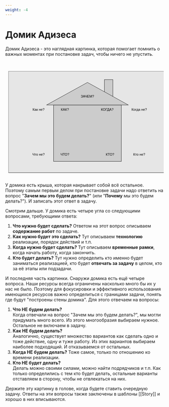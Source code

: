 ```yaml
---
weight: -4
---
```

# Домик Адизеса

Домик Адизеса - это наглядная картинка, которая помогает помнить о важных моментах при постановке задач, чтобы ничего не упустить.

<pre> 
    <svg xmlns="http://www.w3.org/2000/svg" viewBox="0 0 842 542"  style="max-width: 842px; width: 100%; height: auto; display: block; padding: 0 10px;">
	  <rect x="0" y="0" width="840" height="540" fill="#e6e6e6" stroke="#000" stroke-width="1.5"/>
	  
	  <rect x="510" y="45" width="45" height="90" fill="#cccccc" stroke="#000" stroke-width="1.5"/>
	  <rect x="240" y="180" width="360" height="300" fill="#cccccc" stroke="#000" stroke-width="1.5"/>
	  <polygon points="202.5,180 420,60 637.5,180" fill="#cccccc" stroke="#000" stroke-width="1.5"/>
  
	  <text x="420" y="140" font-family="Helvetica" font-size="18" text-anchor="middle">ЗАЧЕМ?</text>
	  <text x="300" y="450" font-family="Helvetica" font-size="18" text-anchor="middle">ЧТО?</text>
	  <text x="300" y="210" font-family="Helvetica" font-size="18" text-anchor="middle">КАК?</text>
	  <text x="525" y="210" font-family="Helvetica" font-size="18" text-anchor="middle">КОГДА?</text>
	  <text x="540" y="450" font-family="Helvetica" font-size="18" text-anchor="middle">КТО?</text>
	  
	  <text x="160" y="450" font-family="Helvetica" font-size="18" text-anchor="middle">Что не?</text>
	  <text x="160" y="210" font-family="Helvetica" font-size="18" text-anchor="middle">Как не?</text>
	  <text x="695" y="210" font-family="Helvetica" font-size="18" text-anchor="middle">Когда не?</text>
	  <text x="695" y="450" font-family="Helvetica" font-size="18" text-anchor="middle">Кто не?</text>
	  	  
	  </svg>
</pre>

У домика есть крыша, которая накрывает собой всё остальное. Поэтому самым первым делом при постановке задачи надо ответить на вопрос "**Зачем мы это будем делать?**" (или "**Почему** мы это будем делать?"). И записать этот ответ в задачу.

Смотрим дальше. У домика есть четыре угла со следующими вопросами, требующими ответа:

1. **Что нужно будет сделать?**
   Ответом на этот вопрос описываем **содержание работ** по задаче.
2. **Как нужно будет это сделать?**
   Тут описываем **технологию** реализации, порядок действий и т.п.
3. **Когда нужно будет сделать?**
   Тут описываем **временные рамки**, когда начать работу, когда закончить.
4. **Кто будет делать?**
   Тут нужно определить кто именно будет заниматься реализацией, кто будет **отвечать за задачу** в целом, кто за её этапы или подзадачи.

И последняя часть картинки. Снаружи домика есть ещё четыре вопроса. Наши ресурсы всегда ограничены насколько много бы их у нас не было. Поэтому для фокусировки и эффективного использования имеющихся ресурсов важно определиться с границами задачи, понять где будут "построены стены домика". Для этого отвечаем на вопросы:

1. **Что НЕ будем делать?**  
   Когда отвечали на вопрос "Зачем мы это будем делать?", мы могли придумать много всего. Из этого многообразия выбираем нужное. Остальное не включаем в задачу.
2. **Как НЕ будем делать?**  
   Аналогично, существует множество вариантов как сделать одно и тоже действие, одну и туже работу. Из этих вариантов выбираем наиболее подходящий. И отказываемся от остальных.
3. **Когда НЕ будем делать?**
   Тоже самое, только по отношению ко времени реализации.
4. **Кто НЕ будет делать?**  
   Делать можно своими силами, можно найти подрядчиков и т.п. Как только определились с тем кто будет делать, остальные варианты отставляем в сторону, чтобы не отвлекаться на них.

Держите эту картинку в голове, когда будете ставить очередную задачу. Ответы на эти вопросы также заключены в шаблоны [[Story]] и хорошо в них вписываются.